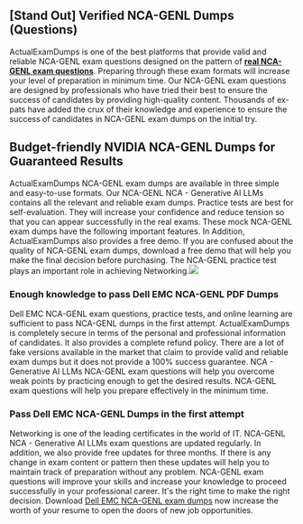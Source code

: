 
## **[Stand Out] Verified NCA-GENL Dumps (Questions)**
ActualExamDumps is one of the best platforms that provide valid and reliable NCA-GENL exam questions designed on the pattern of **[real NCA-GENL exam questions](https://actualexamdumps.com/nca-genl.html)**. Preparing through these exam formats will increase your level of preparation in minimum time. Our NCA-GENL exam questions are designed by professionals who have tried their best to ensure the success of candidates by providing high-quality content. Thousands of ex-pats have added the crux of their knowledge and experience to ensure the success of candidates in NCA-GENL exam dumps on the initial try.  

## **Budget-friendly NVIDIA NCA-GENL Dumps for Guaranteed Results**

  
ActualExamDumps NCA-GENL exam dumps are available in three simple and easy-to-use formats. Our NCA-GENL NCA - Generative AI LLMs contains all the relevant and reliable exam dumps. Practice tests are best for self-evaluation. They will increase your confidence and reduce tension so that you can appear successfully in the real exams. These mock NCA-GENL exam dumps have the following important features. In Addition, ActualExamDumps also provides a free demo. If you are confused about the quality of NCA-GENL exam dumps, download a free demo that will help you make the final decision before purchasing. The NCA-GENL practice test plays an important role in achieving Networking.[![](https://actualexamdumps.com/wp-content/uploads/2024/11/ActualExamDumps.png)](https://actualexamdumps.com/nca-genl.html)  

### **Enough knowledge to pass Dell EMC NCA-GENL PDF Dumps**

  
Dell EMC NCA-GENL exam questions, practice tests, and online learning are sufficient to pass NCA-GENL dumps in the first attempt. ActualExamDumps is completely secure in terms of the personal and professional information of candidates. It also provides a complete refund policy. There are a lot of fake versions available in the market that claim to provide valid and reliable exam dumps but it does not provide a 100% success guarantee. NCA - Generative AI LLMs NCA-GENL exam questions will help you overcome weak points by practicing enough to get the desired results. NCA-GENL exam questions will help you prepare effectively in the minimum time.  

### **Pass Dell EMC NCA-GENL Dumps in the first attempt**

  
Networking is one of the leading certificates in the world of IT. NCA-GENL NCA - Generative AI LLMs exam questions are updated regularly. In addition, we also provide free updates for three months. If there is any change in exam content or pattern then these updates will help you to maintain track of preparation without any problem. NCA-GENL exam questions will improve your skills and increase your knowledge to proceed successfully in your professional career. It's the right time to make the right decision. Download [Dell EMC NCA-GENL exam dumps](https://actualexamdumps.com/) now increase the worth of your resume to open the doors of new job opportunities.

